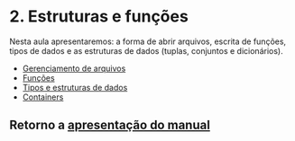 # 2. Estruturas e funções

Nesta aula apresentaremos: a forma de abrir arquivos, escrita de funções, tipos de dados e  as estruturas de dados (tuplas, conjuntos e dicionários).

* [Gerenciamento de arquivos](./01_Arquivos.ipynb)
* [Funções](./02_Funcoes.ipynb)
* [Tipos e estruturas de dados](./03_TiposDados.ipynb)
* [Containers](./04_Containers.ipynb)

## Retorno a [apresentação do manual](./../../README.md)